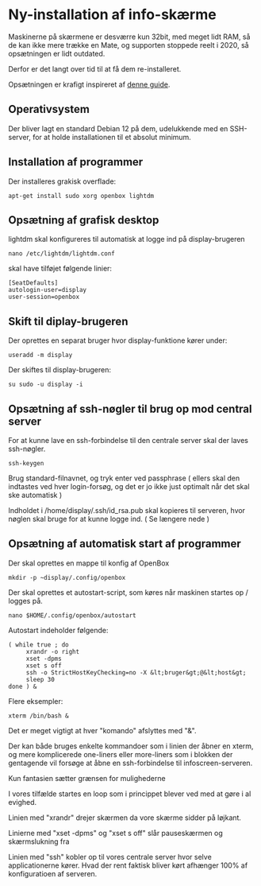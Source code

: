 # Ny-installation af info-skærme

Maskinerne på skærmene er desværre kun 32bit, med meget lidt RAM, så de kan ikke mere trække en Mate, og supporten stoppede reelt i 2020, så opsætningen er lidt outdated.

Derfor er det langt over tid til at få dem re-installeret.

Opsætningen er krafigt inspireret af [denne guide](https://www.willhaley.com/blog/debian-fullscreen-gui-kiosk/).

## Operativsystem

Der bliver lagt en standard Debian 12 på dem, udelukkende med en SSH-server, for at holde installationen til et absolut minimum.

## Installation af programmer

Der installeres grakisk overflade:

~~~
apt-get install sudo xorg openbox lightdm
~~~

## Opsætning af grafisk desktop

lightdm skal konfigureres til automatisk at logge ind på display-brugeren

~~~
nano /etc/lightdm/lightdm.conf
~~~

skal have tilføjet følgende linier:

~~~
[SeatDefaults]
autologin-user=display
user-session=openbox
~~~

## Skift til diplay-brugeren

Der oprettes en separat bruger hvor display-funktione kører under:

~~~
useradd -m display
~~~

Der skiftes til display-brugeren:

~~~
su sudo -u display -i
~~~

## Opsætning af ssh-nøgler til brug op mod central server

For at kunne lave en ssh-forbindelse til den centrale server skal der laves ssh-nøgler.

~~~
ssh-keygen
~~~

Brug standard-filnavnet, og tryk enter ved passphrase ( ellers skal den indtastes ved hver login-forsøg, og det er jo ikke just optimalt når det skal ske automatisk )

Indholdet i /home/display/.ssh/id_rsa.pub skal kopieres til serveren, hvor nøglen skal bruge for at kunne logge ind. ( Se længere nede )


## Opsætning af automatisk start af programmer

Der skal oprettes en mappe til konfig af OpenBox

~~~
mkdir -p ~display/.config/openbox
~~~

Der skal oprettes et autostart-script, som køres når maskinen startes op / logges på.

~~~
nano $HOME/.config/openbox/autostart
~~~

Autostart indeholder følgende:

~~~
( while true ; do
     xrandr -o right
     xset -dpms
     xset s off
     ssh -o StrictHostKeyChecking=no -X &lt;bruger&gt;@&lt;host&gt;
     sleep 30
done ) &
~~~

Flere eksempler:

~~~
xterm /bin/bash &
~~~

Det er meget vigtigt at hver "komando" afslyttes med "&".

Der kan både bruges enkelte kommandoer som i linien der åbner en xterm,
og mere komplicerede one-liners eller more-liners som i blokken der gentagende vil forsøge at åbne en ssh-forbindelse til infoscreen-serveren.

Kun fantasien sætter grænsen for mulighederne

I vores tilfælde startes en loop som i princippet blever ved med at gøre i al evighed.

Linien med "xrandr" drejer skærmen da vore skærme sidder på løjkant.

Linierne med "xset -dpms" og "xset s off" slår pauseskærmen og skærmslukning fra

Linien med "ssh" kobler op til vores centrale server hvor selve applicationerne kører. Hvad der rent faktisk bliver kørt afhænger 100% af konfiguratioen af serveren.

